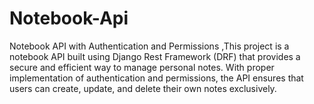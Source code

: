 # Notebook-Api
Notebook API with Authentication and Permissions ,This project is a notebook API built using Django Rest Framework (DRF) that provides a secure and efficient way to manage personal notes. With proper implementation of authentication and permissions, the API ensures that users can create, update, and delete their own notes exclusively. 
